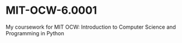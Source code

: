 # MIT-OCW-6.0001
My coursework for MIT OCW: Introduction to Computer Science and Programming in Python
